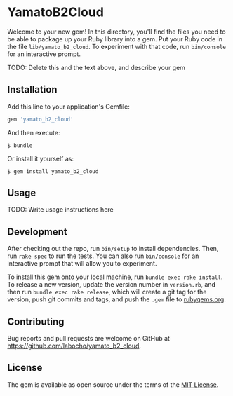 # YamatoB2Cloud

Welcome to your new gem! In this directory, you'll find the files you need to be able to package up your Ruby library into a gem. Put your Ruby code in the file `lib/yamato_b2_cloud`. To experiment with that code, run `bin/console` for an interactive prompt.

TODO: Delete this and the text above, and describe your gem

## Installation

Add this line to your application's Gemfile:

```ruby
gem 'yamato_b2_cloud'
```

And then execute:

    $ bundle

Or install it yourself as:

    $ gem install yamato_b2_cloud

## Usage

TODO: Write usage instructions here

## Development

After checking out the repo, run `bin/setup` to install dependencies. Then, run `rake spec` to run the tests. You can also run `bin/console` for an interactive prompt that will allow you to experiment.

To install this gem onto your local machine, run `bundle exec rake install`. To release a new version, update the version number in `version.rb`, and then run `bundle exec rake release`, which will create a git tag for the version, push git commits and tags, and push the `.gem` file to [rubygems.org](https://rubygems.org).

## Contributing

Bug reports and pull requests are welcome on GitHub at https://github.com/labocho/yamato_b2_cloud.

## License

The gem is available as open source under the terms of the [MIT License](https://opensource.org/licenses/MIT).
